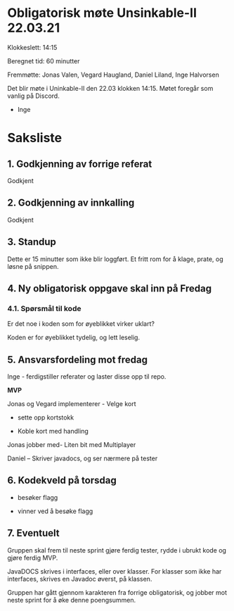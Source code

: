 # Obligatorisk møte Unsinkable-II 22.03.21

Klokkeslett: 14:15

Beregnet tid: 60 minutter

Fremmøtte: Jonas Valen, Vegard Haugland, Daniel Liland, Inge Halvorsen

Det blir møte i Uninkable-II den 22.03 klokken 14:15. Møtet foregår som vanlig på Discord.

- Inge

# Saksliste

## 1. Godkjenning av forrige referat

Godkjent

## 2. Godkjenning av innkalling

Godkjent

## 3. Standup

Dette er 15 minutter som ikke blir loggført. Et fritt rom for å klage, prate, og løsne på snippen.

## 4. Ny obligatorisk oppgave skal inn på Fredag

### 4.1. Spørsmål til kode

Er det noe i koden som for øyeblikket virker uklart?

Koden er for øyeblikket tydelig, og lett leselig.

## 5. Ansvarsfordeling mot fredag

Inge - ferdigstiller referater og laster disse opp til repo.

**MVP**

Jonas og Vegard implementerer - Velge kort

- sette opp kortstokk

- Koble kort med handling

Jonas jobber med- Liten bit med Multiplayer

Daniel – Skriver javadocs, og ser nærmere på tester

## 6. Kodekveld på torsdag

- besøker flagg

- vinner ved å besøke flagg

## 7. Eventuelt

Gruppen skal frem til neste sprint gjøre ferdig tester, rydde i ubrukt kode og gjøre ferdig MVP.

JavaDOCS skrives i interfaces, eller over klasser. For klasser som ikke har interfaces, skrives en Javadoc øverst, på klassen.

Gruppen har gått gjennom karakteren fra forrige obligatorisk, og jobber mot neste sprint for å øke denne poengsummen.